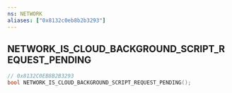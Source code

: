 ```yaml
---
ns: NETWORK
aliases: ["0x8132c0eb8b2b3293"]
---
```

## NETWORK_IS_CLOUD_BACKGROUND_SCRIPT_REQUEST_PENDING

```c
// 0x8132C0EB8B2B3293
bool NETWORK_IS_CLOUD_BACKGROUND_SCRIPT_REQUEST_PENDING();
```

